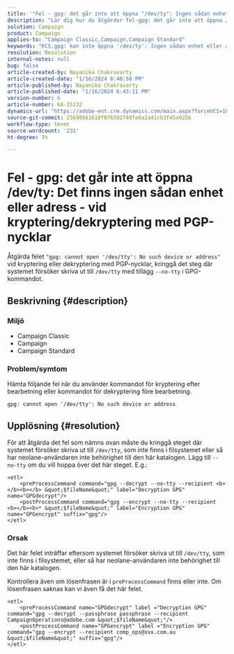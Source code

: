 ```yaml
---
title: '"Fel - gpg: det går inte att öppna "/dev/ty": Ingen sådan enhet eller adress - vid kryptering/dekryptering med PGP-nycklar"'
description: "Lär dig hur du åtgärdar fel-gpg: det går inte att öppna /dev/ty: Det finns ingen sådan enhet eller adress. Åsidosätt steget där systemet försöker skriva ut till /dev/ty."
solution: Campaign
product: Campaign
applies-to: "Campaign Classic,Campaign,Campaign Standard"
keywords: "KCS,gpg: kan inte öppna '/dev/ty': Ingen sådan enhet eller adress, kryptera efterbearbetningskommando, dekryptera förbearbetningskommando"
resolution: Resolution
internal-notes: null
bug: false
article-created-by: Nayanika Chakravarty
article-created-date: "1/16/2024 6:40:58 PM"
article-published-by: Nayanika Chakravarty
article-published-date: "1/16/2024 6:43:11 PM"
version-number: 6
article-number: KA-15132
dynamics-url: "https://adobe-ent.crm.dynamics.com/main.aspx?forceUCI=1&pagetype=entityrecord&etn=knowledgearticle&id=3fdbbbc8-9eb4-ee11-a569-6045bd006a22"
source-git-commit: 25698561610f076592740fe6a2a41cb3f45a925b
workflow-type: tm+mt
source-wordcount: '231'
ht-degree: 3%

---
```


# Fel - gpg: det går inte att öppna /dev/ty: Det finns ingen sådan enhet eller adress - vid kryptering/dekryptering med PGP-nycklar


Åtgärda felet `"gpg: cannot open '/dev/tty': No such device or address"` vid kryptering eller dekryptering med PGP-nycklar, kringgå det steg där systemet försöker skriva ut till `/dev/tty` med tillägg `--no-tty`  i GPG-kommandot.

## Beskrivning {#description}


### <b>Miljö</b>

- Campaign Classic
- Campaign
- Campaign Standard




### <b>Problem/symtom</b>

Hämta följande fel när du använder kommandot för kryptering efter bearbetning eller kommandot för dekryptering före bearbetning.


```
gpg: cannot open '/dev/tty': No such device or address
```





## Upplösning {#resolution}


För att åtgärda det fel som nämns ovan måste du kringgå steget där systemet försöker skriva ut till `/dev/tty`, som inte finns i filsystemet eller så har neolane-användaren inte behörighet till den här katalogen. Lägg till `--no-tty` om du vill hoppa över det här steget. E.g.:


```
<etl>
    <preProcessCommand command="gpg --decrypt --no-tty --recipient <b></b><b></b> &quot;$fileName&quot;" label="Decryption GPG" name="GPGdecrypt"/>
    <postProcessCommand command="gpg --encrypt --no-tty --recipient <b></b><b>* &quot;$fileName&quot;" label="Encryption GPG" name="GPGencrypt" suffix="gpg"/>
</etl>
```


### Orsak

Det här felet inträffar eftersom systemet försöker skriva ut till `/dev/tty`, som inte finns i filsystemet, eller så har neolane-användaren inte behörighet till den här katalogen.

Kontrollera även om lösenfrasen är i `preProcessCommand` finns eller inte. Om lösenfrasen saknas kan vi även få det här felet.


```
<etl>
    <preProcessCommand name="GPGdecrypt" label ="Decryption GPG" command="gpg --decrypt --passphrase passphrase --recipient CampaignOperations@adobe.com &quot;$fileName&quot;"/>
    <postProcessCommand name="GPGencrypt" label ="Encryption GPG" command="gpg --encrypt --recipient comp_ops@xxx.com.au &quot;$fileName&quot;" suffix="gpg"/>
</etl>
```

